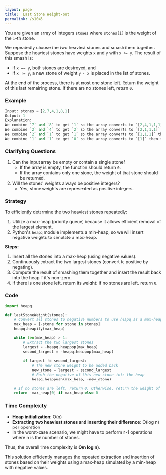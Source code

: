 ```yaml
---
layout: page
title:  Last Stone Weight-out
permalink: /s1046
---
```

You are given an array of integers `stones` where `stones[i]` is the weight of the `i`-th stone.

We repeatedly choose the two heaviest stones and smash them together. Suppose the heaviest stones have weights `x` and `y` with `x <= y`. The result of this smash is:
- If `x == y`, both stones are destroyed, and
- If `x != y`, a new stone of weight `y - x` is placed in the list of stones.

At the end of the process, there is at most one stone left. Return the weight of this last remaining stone. If there are no stones left, return `0`.

### Example
```python
Input: stones = [2,7,4,1,8,1]
Output: 1
Explanation:
We combine `7` and `8` to get `1` so the array converts to `[2,4,1,1,1]` then,
We combine `2` and `4` to get `2` so the array converts to `[2,1,1,1]` then,
We combine `2` and `1` to get `1` so the array converts to `[1,1,1]` then,
We combine `1` and `1` to get `0` so the array converts to `[1]` then that's the last remaining stone.
```

### Clarifying Questions
1. Can the input array be empty or contain a single stone?
   - If the array is empty, the function should return `0`.
   - If the array contains only one stone, the weight of that stone should be returned.
2. Will the stones' weights always be positive integers?
   - Yes, stone weights are represented as positive integers.

### Strategy
To efficiently determine the two heaviest stones repeatedly:
1. Utilize a max-heap (priority queue) because it allows efficient removal of the largest element.
2. Python's `heapq` module implements a min-heap, so we will insert negative weights to simulate a max-heap.

**Steps:**
1. Insert all the stones into a max-heap (using negative values).
2. Continuously extract the two largest stones (convert to positive by negating).
3. Compute the result of smashing them together and insert the result back into the heap if it's non-zero.
4. If there is one stone left, return its weight; if no stones are left, return `0`.

### Code
```python
import heapq

def lastStoneWeight(stones):
    # Convert all stones to negative numbers to use heapq as a max-heap
    max_heap = [-stone for stone in stones]
    heapq.heapify(max_heap)
    
    while len(max_heap) > 1:
        # Extract the two largest stones
        largest = -heapq.heappop(max_heap)
        second_largest = -heapq.heappop(max_heap)
        
        if largest != second_largest:
            # The new stone weight to be added back
            new_stone = largest - second_largest
            # Push the negative of this new stone into the heap
            heapq.heappush(max_heap, -new_stone)
    
    # If no stones are left, return 0. Otherwise, return the weight of the remaining stone.
    return -max_heap[0] if max_heap else 0
```

### Time Complexity
- **Heap initialization**: O(n)
- **Extracting two heaviest stones and inserting their difference**: O(log n) per operation
- In the worst-case scenario, we might have to perform n-1 operations where n is the number of stones.

Thus, the overall time complexity is **O(n log n)**.

This solution efficiently manages the repeated extraction and insertion of stones based on their weights using a max-heap simulated by a min-heap with negative values.
